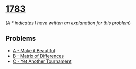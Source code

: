 # [1783](https://codeforces.com/contest/1783)

(*A * indicates I have written an explanation for this problem*)

## Problems
- [A - Make it Beautiful](1783A%20-%20Make%20it%20Beautiful)
- [B - Matrix of Differences](1783B%20-%20Matrix%20of%20Differences)
- [C - Yet Another Tournament](1783C%20-%20Yet%20Another%20Tournament)
